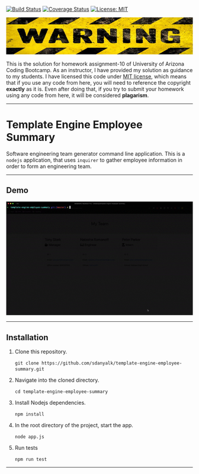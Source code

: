 [![Build Status](https://travis-ci.com/sdanyalk/template-engine-employee-summary.svg?token=6qETL9meygH9xfgUSNN9&branch=master)](https://travis-ci.com/sdanyalk/template-engine-employee-summary)
[![Coverage Status](https://coveralls.io/repos/github/sdanyalk/template-engine-employee-summary/badge.svg?branch=master)](https://coveralls.io/github/sdanyalk/template-engine-employee-summary?branch=master)
[![License: MIT](https://img.shields.io/badge/License-MIT-yellow.svg)](license)

<img src="./assets/warning.jpg" width="800" height="100">

This is the solution for homework assignment-10 of University of Arizona Coding Bootcamp. As an instructor, I have provided my solution as guidance to my students. I have licensed this code under [MIT license](license), which means that if you use any code from here, you will need to reference the copyright **exactly** as it is. Even after doing that, if you try to submit your homework using any code from here, it will be considered **plagarism**.

---

# Template Engine Employee Summary
Software engineering team generator command line application. This is a `nodejs` application, that uses `inquirer` to gather employee information in order to form an engineering team.

---

## Demo

![](./assets/demo.gif)

---

## Installation

1. Clone this repository.
    ```
    git clone https://github.com/sdanyalk/template-engine-employee-summary.git
    ```
1. Navigate into the cloned directory.
    ```
    cd template-engine-employee-summary
    ```
1. Install Nodejs dependencies.
    ```
    npm install
    ```
1. In the root directory of the project, start the app.
    ```
    node app.js
    ```
1. Run tests
    ```
    npm run test
    ```

---

